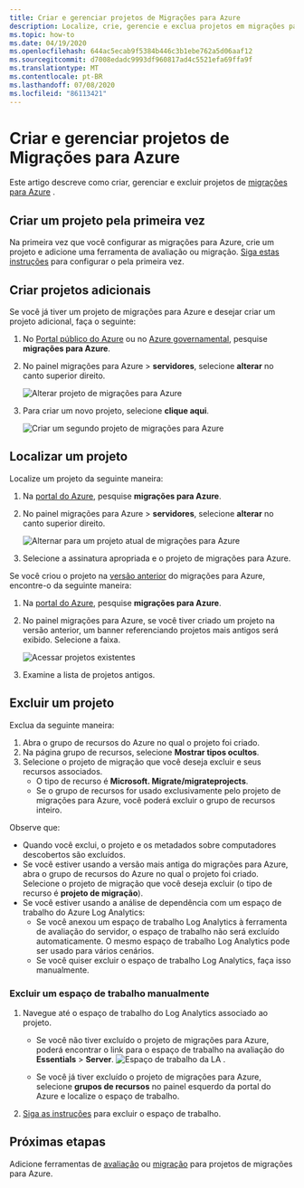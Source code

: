 ```yaml
---
title: Criar e gerenciar projetos de Migrações para Azure
description: Localize, crie, gerencie e exclua projetos em migrações para Azure.
ms.topic: how-to
ms.date: 04/19/2020
ms.openlocfilehash: 644ac5ecab9f5384b446c3b1ebe762a5d06aaf12
ms.sourcegitcommit: d7008edadc9993df960817ad4c5521efa69ffa9f
ms.translationtype: MT
ms.contentlocale: pt-BR
ms.lasthandoff: 07/08/2020
ms.locfileid: "86113421"
---
```

# <a name="create-and-manage-azure-migrate-projects"></a>Criar e gerenciar projetos de Migrações para Azure

Este artigo descreve como criar, gerenciar e excluir projetos de [migrações para Azure](migrate-services-overview.md) .


## <a name="create-a-project-for-the-first-time"></a>Criar um projeto pela primeira vez

Na primeira vez que você configurar as migrações para Azure, crie um projeto e adicione uma ferramenta de avaliação ou migração. [Siga estas instruções](how-to-add-tool-first-time.md) para configurar o pela primeira vez.

## <a name="create-additional-projects"></a>Criar projetos adicionais

Se você já tiver um projeto de migrações para Azure e desejar criar um projeto adicional, faça o seguinte:  

1. No [Portal público do Azure](https://portal.azure.com) ou no [Azure governamental](https://portal.azure.us), pesquise **migrações para Azure**.
2. No painel migrações para Azure > **servidores**, selecione **alterar** no canto superior direito.

   ![Alterar projeto de migrações para Azure](./media/create-manage-projects/switch-project.png)

3. Para criar um novo projeto, selecione **clique aqui**.

   ![Criar um segundo projeto de migrações para Azure](./media/create-manage-projects/create-new-project.png)


## <a name="find-a-project"></a>Localizar um projeto

Localize um projeto da seguinte maneira:

1. Na [portal do Azure](https://portal.azure.com), pesquise **migrações para Azure**.
2. No painel migrações para Azure > **servidores**, selecione **alterar** no canto superior direito.

    ![Alternar para um projeto atual de migrações para Azure](./media/create-manage-projects/switch-project.png)

3. Selecione a assinatura apropriada e o projeto de migrações para Azure.


Se você criou o projeto na [versão anterior](migrate-services-overview.md#azure-migrate-versions) do migrações para Azure, encontre-o da seguinte maneira:

1. Na [portal do Azure](https://portal.azure.com), pesquise **migrações para Azure**.
2. No painel migrações para Azure, se você tiver criado um projeto na versão anterior, um banner referenciando projetos mais antigos será exibido. Selecione a faixa.

    ![Acessar projetos existentes](./media/create-manage-projects/access-existing-projects.png)

3. Examine a lista de projetos antigos.


## <a name="delete-a-project"></a>Excluir um projeto

Exclua da seguinte maneira:

1. Abra o grupo de recursos do Azure no qual o projeto foi criado.
2. Na página grupo de recursos, selecione **Mostrar tipos ocultos**.
3. Selecione o projeto de migração que você deseja excluir e seus recursos associados.
    - O tipo de recurso é **Microsoft. Migrate/migrateprojects**.
    - Se o grupo de recursos for usado exclusivamente pelo projeto de migrações para Azure, você poderá excluir o grupo de recursos inteiro.


Observe que:

- Quando você exclui, o projeto e os metadados sobre computadores descobertos são excluídos.
- Se você estiver usando a versão mais antiga do migrações para Azure, abra o grupo de recursos do Azure no qual o projeto foi criado. Selecione o projeto de migração que você deseja excluir (o tipo de recurso é **projeto de migração**).
- Se você estiver usando a análise de dependência com um espaço de trabalho do Azure Log Analytics:
    - Se você anexou um espaço de trabalho Log Analytics à ferramenta de avaliação do servidor, o espaço de trabalho não será excluído automaticamente. O mesmo espaço de trabalho Log Analytics pode ser usado para vários cenários.
    - Se você quiser excluir o espaço de trabalho Log Analytics, faça isso manualmente.

### <a name="delete-a-workspace-manually"></a>Excluir um espaço de trabalho manualmente

1. Navegue até o espaço de trabalho do Log Analytics associado ao projeto.

    - Se você não tiver excluído o projeto de migrações para Azure, poderá encontrar o link para o espaço de trabalho na avaliação do **Essentials**  >  **Server**.
       ![Espaço de trabalho da LA ](./media/create-manage-projects/loganalytics-workspace.png) .
       
    - Se você já tiver excluído o projeto de migrações para Azure, selecione **grupos de recursos** no painel esquerdo da portal do Azure e localize o espaço de trabalho.
       
2. [Siga as instruções](../azure-monitor/platform/delete-workspace.md) para excluir o espaço de trabalho.

## <a name="next-steps"></a>Próximas etapas

Adicione ferramentas de [avaliação](how-to-assess.md) ou [migração](how-to-migrate.md) para projetos de migrações para Azure.
